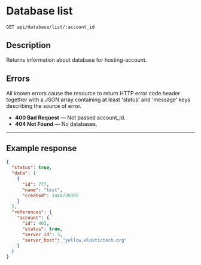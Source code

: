 # Database list

    GET api/database/list/:account_id

## Description

Returns information about database for hosting-account.

## Errors
All known errors cause the resource to return HTTP error code header together with a JSON array containing at least 'status' and 'message' keys describing the source of error.

- **400 Bad Request** — Not passed account_id. 
- **404 Not Found** — No databases.

***

## Example response

```json
{
  "status": true,
  "data": [
    {
      "id": 777,
      "name": "test",
      "created": 1448739395
    }
  ],
  "references": {
    "account": {
      "id": 403,
      "status": true,
      "server_id": 3,
      "server_host": "yellow.elastictech.org"
    }
  }
}
```
